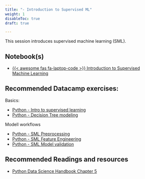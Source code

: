 ```yaml
---
title: "- Introduction to Supervised ML"
weight: 1
disableToc: true
draft: true

---
```


This session introduces supervised machine learning (SML).


## Notebook(s)

* [{{< awesome fas fa-laptop-code >}} Introduction to Supervised Machine Learning](https://colab.research.google.com/github/aaubs/ds-master/blob/main/courses/ds4b-m1-6-sml/notebooks/s1-sml-intro.ipynb)

## Recommended Datacamp exercises:

Basics:
   * [Python - Intro to supervised learning](https://learn.datacamp.com/courses/supervised-learning-with-scikit-learn)
   * [Python - Decision Tree modeling](https://learn.datacamp.com/courses/machine-learning-with-tree-based-models-in-python)
   
Modell workflows
   * [Python - SML Preprocessing](https://app.datacamp.com/learn/courses/preprocessing-for-machine-learning-in-python)
   * [Python - SML Feature Engineering](https://app.datacamp.com/learn/courses/feature-engineering-for-machine-learning-in-python)
   * [Python - SML Model validation](https://app.datacamp.com/learn/courses/model-validation-in-python)

   
## Recommended Readings and resources
* [Python Data Science Handbook Chapter 5](https://jakevdp.github.io/PythonDataScienceHandbook/)



